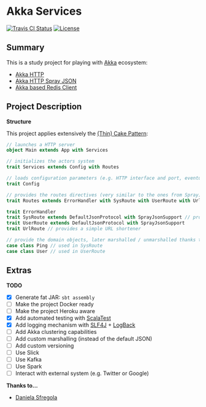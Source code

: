 # Akka Services

[![Travis CI Status](https://travis-ci.org/flopezlasanta/akka-services.svg?branch=master)](https://travis-ci.org/flopezlasanta/akka-services) [![License](https://img.shields.io/github/license/mashape/apistatus.svg)](https://opensource.org/licenses/MIT)

## Summary
This is a study project for playing with [Akka](http://akka.io/) ecosystem:

- [Akka HTTP](http://doc.akka.io/docs/akka/2.4.8/scala/http/introduction.html)
- [Akka HTTP Spray JSON](http://doc.akka.io/docs/akka/2.4/scala/http/common/json-support.html)
- [Akka based Redis Client](https://github.com/scredis/scredis)

## Project Description

**Structure**

This project applies extensively the [(Thin) Cake Pattern](http://www.cakesolutions.net/teamblogs/2011/12/19/cake-pattern-in-depth):

```scala
// launches a HTTP server
object Main extends App with Services

// initializes the actors system
trait Services extends Config with Routes

// loads configuration parameters (e.g. HTTP interface and port, eventually DB connection settings...)
trait Config

// provides the routes directives (very similar to the ones from Spray)
trait Routes extends ErrorHandler with SysRoute with UserRoute with UrlRoute

trait ErrorHandler
trait SysRoute extends DefaultJsonProtocol with SprayJsonSupport // provides network functions (only ping by now)
trait UserRoute extends DefaultJsonProtocol with SprayJsonSupport 
trait UrlRoute // provides a simple URL shortener

// provide the domain objects, later marshalled / unmarshalled thanks to the JSON Support from Akka HTTP Spray Json  
case class Ping // used in SysRoute
case class User // used in UserRoute
```

## Extras

**TODO**

- [x] Generate fat JAR: ```sbt assembly```
- [ ] Make the project Docker ready
- [ ] Make the project Heroku aware
- [x] Add automated testing with [ScalaTest](http://www.scalatest.org/)
- [x] Add logging mechanism with [SLF4J](http://www.slf4j.org/) + [LogBack](http://logback.qos.ch/)
- [ ] Add Akka clustering capabilities
- [ ] Add custom marshalling (instead of the default JSON)
- [ ] Add custom versioning
- [ ] Use Slick
- [ ] Use Kafka
- [ ] Use Spark
- [ ] Interact with external system (e.g. Twitter or Google)

**Thanks to…**

- [Daniela Sfregola](https://github.com/DanielaSfregola)
